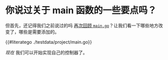 # 你说过关于 main 函数的一些要点吗？

但首先，还记得我们之前说过的吗 [再次回顾 `main.go`](/cronjob-tutorial/empty-main.md)？让我们看一下哪些地方改变了，哪些是需要添加的。

{{#literatego ./testdata/project/main.go}}

*现在* 我们可以开始实现自己的控制器了。
